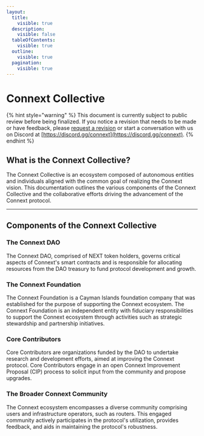 ```yaml
---
layout:
  title:
    visible: true
  description:
    visible: false
  tableOfContents:
    visible: true
  outline:
    visible: true
  pagination:
    visible: true
---
```


# Connext Collective

{% hint style="warning" %}
This document is currently subject to public review before being finalized. If you notice a revision that needs to be made or have feedback, please [request a revision](https://github.com/connext/gitbook-docs/issues/new) or start a conversation with us on Discord at [https://discord.gg/connext](https://discord.gg/connext).
{% endhint %}

## What is the Connext Collective?

The Connext Collective is an ecosystem composed of autonomous entities and individuals aligned with the common goal of realizing the Connext vision. This documentation outlines the various components of the Connext Collective and the collaborative efforts driving the advancement of the Connext protocol.

***

## Components of the Connext Collective

### The Connext DAO

The Connext DAO, comprised of NEXT token holders, governs critical aspects of Connext's smart contracts and is responsible for allocating resources from the DAO treasury to fund protocol development and growth.

### The Connext Foundation

The Connext Foundation is a Cayman Islands foundation company that was established for the purpose of supporting the Connext ecosystem. The Connext Foundation is an independent entity with fiduciary responsibilities to support the Connext ecosystem through activities such as strategic stewardship and partnership initiatives.

### Core Contributors

Core Contributors are organizations funded by the DAO to undertake research and development efforts, aimed at improving the Connext protocol. Core Contributors engage in an open Connext Improvement Proposal (CIP) process to solicit input from the community and propose upgrades.

### The Broader Connext Community

The Connext ecosystem encompasses a diverse community comprising users and infrastructure operators, such as routers. This engaged community actively participates in the protocol's utilization, provides feedback, and aids in maintaining the protocol's robustness.
